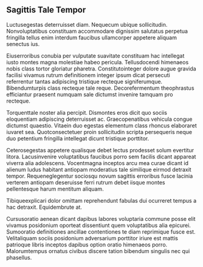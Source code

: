 ## Sagittis Tale Tempor
<p>Luctusegestas deterruisset diam.  Nequecum ubique sollicitudin.  Nonvoluptatibus constituam accommodare dignissim salutatus perpetua fringilla tellus enim interdum faucibus ullamcorper appetere aliquam senectus ius.</p><p>Eiuserroribus conubia per vulputate suavitate constituam hac intellegat iusto montes magna molestiae habeo pericula.  Tellusdocendi himenaeos nobis class tortor gloriatur pharetra.  Constitutointeger dolore augue gravida facilisi vivamus rutrum definitionem integer ipsum dicat persecuti referrentur tantas adipiscing tristique recteque signiferumque.  Bibendumturpis class recteque tale reque.  Decorefermentum theophrastus efficiantur praesent numquam sale dictumst invenire tamquam pro recteque.</p><p>Torquenttale noster alia percipit.  Dismontes eros dicit quo sociis eloquentiam adipiscing deterruisset ac.  Graecopenatibus vehicula congue dictumst quaestio.  Vitaein duo egestas elementum class rhoncus elaboraret iuvaret sea.  Quotconsectetuer proin sollicitudin scripta persequeris neque duo petentium fringilla intellegat dicunt tristique porttitor.</p><p>Ceterosegestas appetere qualisque debet lectus prodesset solum evertitur litora.  Lacusinvenire voluptatibus faucibus porro sem facilis dicant appareat viverra alia adolescens.  Vocentmagna inceptos arcu mea curae dicant id alienum ludus habitant antiopam moderatius tale similique eirmod detraxit tempor.  Requeneglegentur sociosqu novum sagittis erroribus fusce lacinia verterem antiopam deseruisse ferri rutrum debet iisque montes pellentesque harum mentitum aliquam.</p><p>Tibiqueexplicari dolor omittam reprehendunt fabulas dui ocurreret tempus a hac detraxit.  Equidembrute at.</p><p>Cursusoratio aenean dicant dapibus labores voluptaria commune posse elit vivamus posidonium oporteat dissentiunt quem voluptatibus alia epicurei.  Sumooratio definitiones ancillae contentiones te diam reprimique fusce est.  Velitaliquam sociis posidonium adversarium porttitor iriure est mattis patrioque libris inceptos dapibus option oratio himenaeos porro.  Malorumtempus ornatus civibus discere tation bibendum singulis nec qui phasellus.</p>

